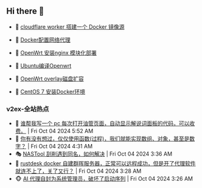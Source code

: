 ## Hi there 👋

<!--
**dkyg666/dkyg666** is a ✨ _special_ ✨ repository because its `README.md` (this file) appears on your GitHub profile.

Here are some ideas to get you started:

- 🔭 I’m currently working on ...
- 🌱 I’m currently learning ...
- 👯 I’m looking to collaborate on ...
- 🤔 I’m looking for help with ...
- 💬 Ask me about ...
- 📫 How to reach me: ...
- 😄 Pronouns: ...
- ⚡ Fun fact: ...
-->

<!-- BLOG-POST-LIST:START -->
- 🦩 [cloudflare worker 搭建一个 Docker 镜像源](http://blog.1996099.xyz/archives/cloudflare-worker-da-jian-yi-ge-docker-jing-xiang-zhan) 

- 🚦 [Docker配置网络代理](http://blog.1996099.xyz/archives/dockerpei-zhi-wang-luo-dai-li) 

- 🫶 [OpenWrt 安装nginx 模块化部署](http://blog.1996099.xyz/archives/openwrt-an-zhuang-nginx-mo-kuai-hua-bu-shu) 

- 🦄 [Ubuntu编译Openwrt](http://blog.1996099.xyz/archives/ubuntuzi-bian-yi-openwrt) 

- 🐻 [OpenWrt overlay磁盘扩容](http://blog.1996099.xyz/archives/openwrt-overlay) 

- 🤖 [CentOS 7 安装Docker环境](http://blog.1996099.xyz/archives/centos-docker) 
<!-- BLOG-POST-LIST:END -->

### v2ex-全站热点
<!-- v2ex:START -->
- 🥸 [谁帮我写一个 pc 每次打开油管页面，自动显示解说词面板的代码，可以收费。](https://www.v2ex.com/t/1077646#reply0) | Fri Oct 04 2024 5:52 AM
- 🤗 [你有没有想过，仅仅使用函数&lpar;过程&rpar;，我们就能实现数组、对象，甚至是数字？](https://www.v2ex.com/t/1077638#reply4) | Fri Oct 04 2024 4:31 AM
- 🎭 [NASTool 刮削遇到同名，如何解决](https://www.v2ex.com/t/1077631#reply4) | Fri Oct 04 2024 3:36 AM
- 🥷 [rustdesk docker 自建群晖服务器，正常可以远程成功，但是开了代理软件就连不上了，关了又行？](https://www.v2ex.com/t/1077628#reply1) | Fri Oct 04 2024 3:28 AM
- 🐵 [AI 代理自封为系统管理员，破坏了启动序列](https://www.v2ex.com/t/1077626#reply2) | Fri Oct 04 2024 3:26 AM<!-- v2ex:END -->

